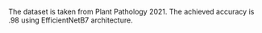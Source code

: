 The dataset is taken from Plant Pathology 2021.
The achieved accuracy is .98 using EfficientNetB7 architecture.
